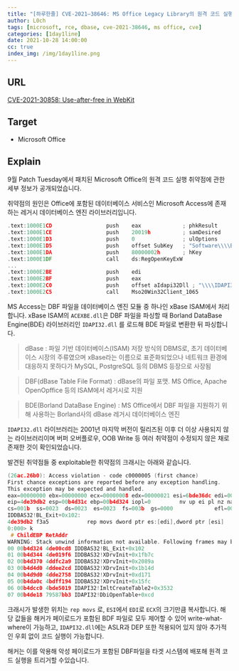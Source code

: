 ```yaml
---
title: "[하루한줄] CVE-2021–38646: MS Office Legacy Library의 원격 코드 실행 취약점"
author: L0ch
tags: [microsoft, rce, dbase, cve-2021-38646, ms office, cve]
categories: [1day1line]
date: 2021-10-28 14:00:00
cc: true
index_img: /img/1day1line.png
---
```


## URL

[CVE-2021-30858: Use-after-free in WebKit](https://googleprojectzero.github.io/0days-in-the-wild/0day-RCAs/2021/CVE-2021-30858.html)

## Target

- Microsoft Office

## Explain

9월 Patch Tuesday에서 패치된 Microsoft Office의 원격 코드 실행 취약점에 관한 세부 정보가 공개되었습니다.

취약점의 원인은 Office에 포함된 데이터베이스 서비스인 Microsoft Access에 존재하는 레거시 데이터베이스 엔진 라이브러리입니다.

```c
.text:1000E1CD                 push    eax             ; phkResult
.text:1000E1CE                 push    20019h          ; samDesired
.text:1000E1D3                 push    0               ; ulOptions
.text:1000E1D5                 push    offset SubKey   ; "Software\\\\Borland\\\\Database Engine"
.text:1000E1DA                 push    80000002h       ; hKey
.text:1000E1DF                 call    ds:RegOpenKeyExW
...
.text:1000E2BE                 push    edi
.text:1000E2BF                 push    eax
.text:1000E2C0                 push    offset aIdapi32Dll ; "\\\\IDAPI32.DLL"
.text:1000E2C5                 call    Mso20Win32Client_1065
```

MS Access는 DBF 파일을 데이터베이스 엔진 모듈 중 하나인 xBase ISAM에서 처리합니다. xBase ISAM의 `ACEXBE.dll`은 DBF 파일을 파싱할 때 Borland DataBase Engine(BDE) 라이브러리인 `IDAPI32.dll` 를 로드해 BDE 파일로 변환한 뒤 파싱합니다.

> dBase : 파일 기반 데이터베이스(ISAM) 저장 방식의 DBMS로, 초기 데이터베이스 시장의 주류였으며 xBase라는 이름으로 표준화되었으나 네트워크 환경에 대응하지 못하다가 MySQL, PostgreSQL 등의 DBMS 등장으로 사장됨

> DBF(dBase Table File Format) : dBase의 파일 포맷. MS Office, Apache OpenOpffice 등의 ISAM에서 레거시로 지원

> BDE(Borland DataBase Engine) : MS Office에서 DBF 파일을 지원하기 위해 사용하는 Borland사의 dBase 레거시 데이터베이스 엔진

`IDAPI32.dll` 라이브러리는 2001년 마지막 버전이 릴리즈된 이후 더 이상 사용되지 않는 라이브러리이며 버퍼 오버플로우, OOB Write 등 여러 취약점이 수정되지 않은 채로 존재한 것이 확인되었습니다.

발견된 취약점들 중 exploitable한 취약점의 크래시는 아래와 같습니다.

```c
(26ac.26b0): Access violation - code c0000005 (first chance)
First chance exceptions are reported before any exception handling.
This exception may be expected and handled.
eax=00000000 ebx=00000000 ecx=00000008 edx=00000021 esi=6bde36dc edi=00490000
eip=4de39db2 esp=00b4d31c ebp=00b4d324 iopl=0         nv up ei pl nz na po nc
cs=001b  ss=0023  ds=0023  es=0023  fs=003b  gs=0000             efl=00010202
IDDBAS32!BL_Exit+0x102:
4de39db2 f3a5            rep movs dword ptr es:[edi],dword ptr [esi]
0:000> k
 # ChildEBP RetAddr  
WARNING: Stack unwind information not available. Following frames may be wrong.
00 00b4d324 4de00cd8 IDDBAS32!BL_Exit+0x102
01 00b4d344 4de019f6 IDDBAS32!XDrvInit+0x1fb7c
02 00b4d370 4ddfc2a9 IDDBAS32!XDrvInit+0x2089a
03 00b4d4d0 4ddee2cd IDDBAS32!XDrvInit+0x1b14d
04 00b4d9d0 4dde2758 IDDBAS32!XDrvInit+0xd171
05 00b4da0c 4bdff194 IDDBAS32!XDrvInit+0x15fc
06 00b4dcc0 4bde5019 IDAPI32!ImltCreateTable2+0x3532
07 00b4de18 79587bb3 IDAPI32!DbiOpenTable+0xcd
```

크래시가 발생한 위치는 `rep movs` 로, `ESI`에서 `EDI`로 `ECX`의 크기만큼 복사합니다. 해당 값들을 해커가 페이로드가 포함된 BDF 파일로 모두 제어할 수 있어 write-what-where이 가능하고, `IDAPI32.dll`에는 ASLR과 DEP 또한 적용되어 있지 않아 추가적인 우회 없이 코드 실행이 가능합니다.

해커는 이를 악용해 악성 페이로드가 포함된 DBF파일을 타겟 시스템에 배포해 원격 코드 실행을 트리거할 수있습니다.